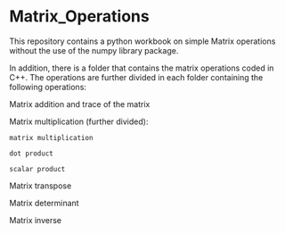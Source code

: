 # Matrix_Operations

This repository contains a python workbook on simple Matrix operations without 
the use of the numpy library package.

In addition, there is a folder that contains the matrix operations coded in C++. 
The operations are further divided in each folder containing the following 
operations:

  Matrix addition and trace of the matrix
  
  Matrix multiplication (further divided):
  
    matrix multiplication
    
    dot product
    
    scalar product
    
  Matrix transpose
  
  Matrix determinant
  
  Matrix inverse
